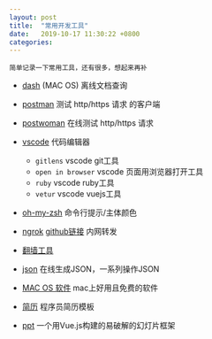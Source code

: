 ```yaml
---
layout: post
title:  "常用开发工具"
date:   2019-10-17 11:30:22 +0800
categories:
---
```

`简单记录一下常用工具，还有很多，想起来再补`

* [dash](https://kapeli.com/dash)  (MAC OS)  离线文档查询

* [postman](https://www.getpostman.com/)   测试 http/https 请求 的客户端

* [postwoman](https://postwoman.io/)   在线测试 http/https 请求

* [vscode](https://code.visualstudio.com/)   代码编辑器

  * `gitlens`  vscode git工具
  * `open in browser`  vscode 页面用浏览器打开工具
  * `ruby` vscode ruby工具
  * `vetur` vscode vuejs工具

* [oh-my-zsh](https://github.com/robbyrussell/oh-my-zsh)  命令行提示/主体颜色

* [ngrok](https://ngrok.com/)  [github链接](https://github.com/inconshreveable/ngrok) 内网转发

* [翻墙工具](https://github.com/Alvin9999/new-pac/wiki)

* [json](http://www.bejson.com/) 在线生成JSON，一系列操作JSON

* [MAC OS 软件](https://github.com/serhii-londar/open-source-mac-os-apps) mac上好用且免费的软件

* [简历](https://github.com/geekcompany/ResumeSample) 程序员简历模板

* [ppt](https://github.com/zulko/eagle.js/) 一个用Vue.js构建的易破解的幻灯片框架